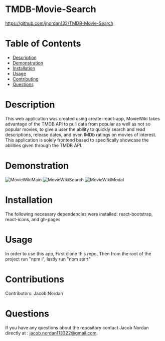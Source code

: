 # TMDB-Movie-Search

https://github.com/jnordan132/TMDB-Movie-Search

# Table of Contents

- [Description](#description)
- [Demonstration](#demonstration)
- [Installation](#installation)
- [Usage](#usage)
- [Contributing](#contributing)
- [Questions](#questions)

# Description

This web application was created using create-react-app, MovieWiki takes advantage of the TMDB API to pull data from popular as well as not so popular movies, to give a user the ability to quickly search and read descriptions, release dates, and even IMDb ratings on movies of interest. This application is solely frontend based to specifically showcase the abilities given through the TMDB API.

# Demonstration

![MovieWikiMain](https://user-images.githubusercontent.com/81433664/183774326-e81181ea-e580-4c51-a41c-d89913f02433.png)
![MovieWikiSearch](https://user-images.githubusercontent.com/81433664/183774329-a1c60fdc-3d21-491a-8b0b-c72f875347cb.png)
![MovieWikiModal](https://user-images.githubusercontent.com/81433664/183774332-963b1f80-ce86-48a5-802c-2aa88e8bddf3.png)

# Installation

The following necessary dependencies were installed: react-bootstrap, react-icons, and gh-pages

# Usage

In order to use this app, First clone this repo, Then from the root of the project run "npm i", lastly run "npm start"

# Contributions

Contributors: Jacob Nordan

# Questions

If you have any questions about the repository contact Jacob Nordan directly at : jacob.nordan113322@gmail.com.
